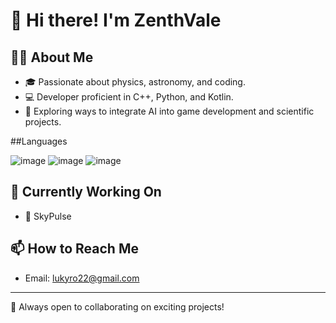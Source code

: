 # 🌟 Hi there! I'm ZenthVale

## 👨‍💻 About Me
- 🎓 Passionate about physics, astronomy, and coding.
- 💻 Developer proficient in C++, Python, and Kotlin.
- 🚀 Exploring ways to integrate AI into game development and scientific projects.

##Languages 


![image](https://github.com/user-attachments/assets/de9a64d3-2055-4109-807a-832254e7ce5b)
![image](https://github.com/user-attachments/assets/9e273d98-691f-41b4-9f27-c3fce9a47e14)
![image](https://github.com/user-attachments/assets/b5e85b41-7e94-436f-99e2-9f98e523c4f)


## 🌱 Currently Working On
- 🌌 SkyPulse

## 📫 How to Reach Me
- Email: lukyro22@gmail.com
  
---
🚀 Always open to collaborating on exciting projects!
